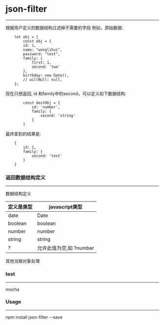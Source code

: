 # json-filter
---

根据用户定义的数据结构过滤掉不需要的字段
例如，原始数据:
```
    let obj = {
        const obj = {
        id: 1,
        name: "wanglihui",
        password: "test",
        family: {
            first: 1,
            second: 'two'
        },
        birthday: new Date(),
        // willNull: null,
    };
```
现在只想返回, id 和family中的second，可以定义如下数据结构:
```
        const destObj = {
            id: 'number',
            family: {
                second: 'string'
            }
        }
```
最终拿到的结果是:
``` 
    {
        id: 1,
        family: {
            second: 'test'
        }
    }
```

### 返回数据结构定义
---

数据结构定义


| 定义是类型 | javascript类型 | 
|---|---|
| date | Date |
| boolean| boolean|
| number | number |
| string | string |
| ? | 允许此值为空,如 ?number|

其他当做对象处理

### test
---
mocha

### Usage
---
npm install json-filter --save